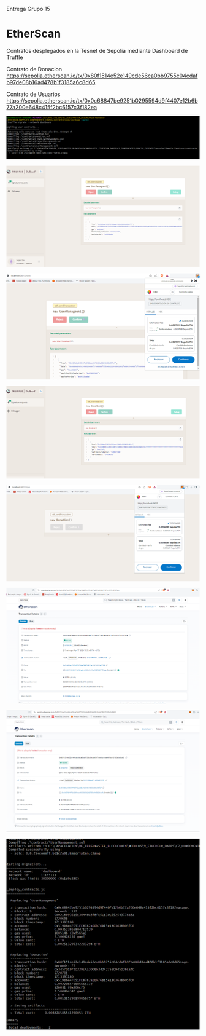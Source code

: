 Entrega Grupo 15

  
# EtherScan

Contratos desplegados en la Tesnet de Sepolia mediante Dashboard de Truffle

Contrato de Donacion
https://sepolia.etherscan.io/tx/0x80f1514e52e149cde56ca0bb9755c04cdafb97de08b16ad478b1f3185a6c8d65

Contrato de Usuarios
https://sepolia.etherscan.io/tx/0x0c68847be9251b0295594d9f4407e12b6b77a200e648c415f2bc6157c3f182ea


![sepolia1](sepolia1.png)

![sepolia1](sepolia2.png)

![sepolia1](sepolia3.png)

![sepolia1](sepolia4.png)

![sepolia1](sepolia5.png)

![sepolia1](sepolia6.png)

![sepolia1](sepolia7.png)

![sepolia1](sepolia8.png)

